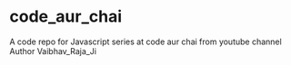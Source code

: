 # code_aur_chai
A code repo for Javascript series at code aur chai from youtube channel
<br>
Author Vaibhav_Raja_Ji

